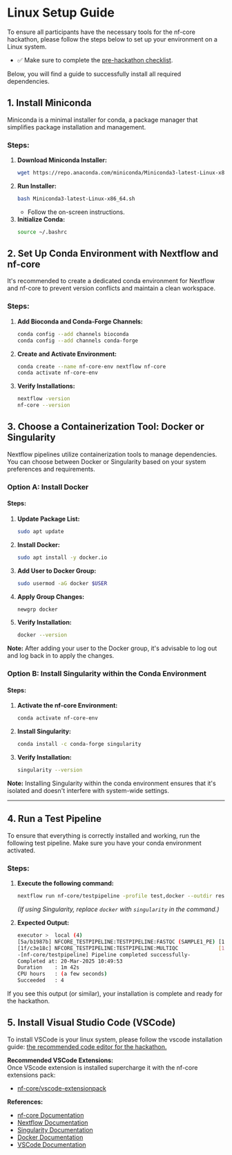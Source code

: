 # Linux Setup Guide  

To ensure all participants have the necessary tools for the nf-core hackathon, please follow the steps below to set up your environment on a Linux system.

- ✅ Make sure to complete the [pre-hackathon checklist](https://nf-co.re/events/2025/hackathon-march-2025#pre-hackathon-checklist).

Below, you will find a guide to successfully install all required dependencies.


## 1. Install Miniconda  

Miniconda is a minimal installer for conda, a package manager that simplifies package installation and management.  

### **Steps:**  

1. **Download Miniconda Installer:**  
   ```bash
   wget https://repo.anaconda.com/miniconda/Miniconda3-latest-Linux-x86_64.sh
   ```
2. **Run Installer:**  
   ```bash
   bash Miniconda3-latest-Linux-x86_64.sh
   ```
   - Follow the on-screen instructions.  
3. **Initialize Conda:**  
   ```bash
   source ~/.bashrc
   ```


## 2. Set Up Conda Environment with Nextflow and nf-core  

It's recommended to create a dedicated conda environment for Nextflow and nf-core to prevent version conflicts and maintain a clean workspace.  

### **Steps:**  

1. **Add Bioconda and Conda-Forge Channels:**  
   ```bash
   conda config --add channels bioconda
   conda config --add channels conda-forge
   ```
2. **Create and Activate Environment:**  
   ```bash
   conda create --name nf-core-env nextflow nf-core
   conda activate nf-core-env
   ```
3. **Verify Installations:**  
   ```bash
   nextflow -version
   nf-core --version
   ```


## 3. Choose a Containerization Tool: Docker or Singularity  

Nextflow pipelines utilize containerization tools to manage dependencies. You can choose between Docker or Singularity based on your system preferences and requirements.  

### **Option A: Install Docker**  

#### **Steps:**  

1. **Update Package List:**  
   ```bash
   sudo apt update
   ```
2. **Install Docker:**  
   ```bash
   sudo apt install -y docker.io
   ```
3. **Add User to Docker Group:**  
   ```bash
   sudo usermod -aG docker $USER
   ```
4. **Apply Group Changes:**  
   ```bash
   newgrp docker
   ```
5. **Verify Installation:**  
   ```bash
   docker --version
   ```

**Note:** After adding your user to the Docker group, it's advisable to log out and log back in to apply the changes.  

### **Option B: Install Singularity within the Conda Environment**  

#### **Steps:**  

1. **Activate the nf-core Environment:**  
   ```bash
   conda activate nf-core-env
   ```
2. **Install Singularity:**  
   ```bash
   conda install -c conda-forge singularity
   ```
3. **Verify Installation:**  
   ```bash
   singularity --version
   ```

**Note:** Installing Singularity within the conda environment ensures that it's isolated and doesn't interfere with system-wide settings.  

---

## 4. Run a Test Pipeline  

To ensure that everything is correctly installed and working, run the following test pipeline. Make sure you have your conda environment activated.

### **Steps:**  

1. **Execute the following command:**  
   ```bash
   nextflow run nf-core/testpipeline -profile test,docker --outdir results
   ```
   *(If using Singularity, replace `docker` with `singularity` in the command.)*  

2. **Expected Output:**  
   ```bash
   executor >  local (4)
   [5a/b1987b] NFCORE_TESTPIPELINE:TESTPIPELINE:FASTQC (SAMPLE1_PE) [100%] 3 of 3 ✔
   [1f/c3e18c] NFCORE_TESTPIPELINE:TESTPIPELINE:MULTIQC             [100%] 1 of 1 ✔
   -[nf-core/testpipeline] Pipeline completed successfully-
   Completed at: 20-Mar-2025 10:49:53
   Duration    : 1m 42s
   CPU hours   : (a few seconds)
   Succeeded   : 4
   ```

If you see this output (or similar), your installation is complete and ready for the hackathon.  


## 5. Install Visual Studio Code (VSCode)  

To install VSCode is your linux system, please follow the vscode installation guide: [ the recommended code editor for the hackathon.  ](https://code.visualstudio.com/docs/setup/linux)


**Recommended VSCode Extensions:**  
Once VScode extension is installed supercharge it with the nf-core extensions pack: 

- [nf-core/vscode-extensionpack](https://marketplace.visualstudio.com/items?itemName=nf-core.nf-core-extensionpack)


**References:**  

- [nf-core Documentation](https://nf-co.re/)  
- [Nextflow Documentation](https://www.nextflow.io/docs/latest/index.html)  
- [Singularity Documentation](https://sylabs.io/guides/3.0/user-guide/installation.html)  
- [Docker Documentation](https://docs.docker.com/get-docker/)  
- [VSCode Documentation](https://code.visualstudio.com/docs)  
